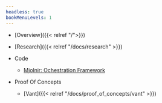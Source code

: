 ```yaml
---
headless: true
bookMenuLevels: 1
---
```


- [Overview]({{< relref "/">}})
- [Research]({{< relref "/docs/research" >}})
- Code
    - [Mjolnir: Ochestration Framework](https://github.com/Gladsheimr/mjolnir)

- Proof Of Concepts
    - [Vant]({{< relref "/docs/proof_of_concepts/vant" >}})


